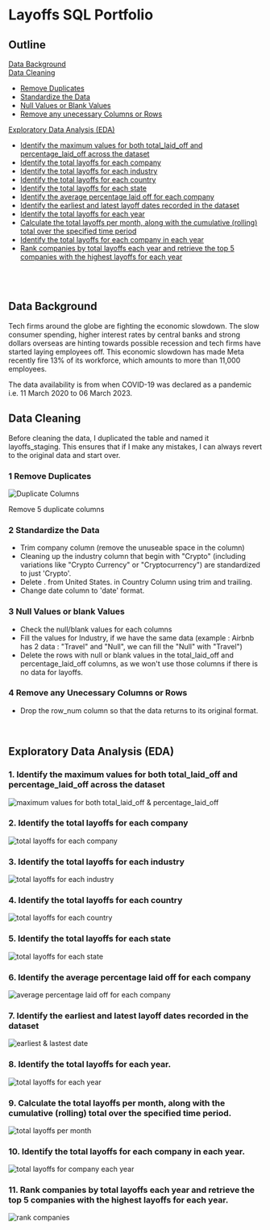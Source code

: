 # Layoffs SQL Portfolio
## Outline
[Data Background](https://github.com/vinahuang97/Portfolio/blob/main/01-sql-portfolio/README.md#data-background)</br>
[Data Cleaning](https://github.com/vinahuang97/Portfolio/blob/main/01-sql-portfolio/README.md#data-cleaning) </br>
  * [Remove Duplicates](https://github.com/vinahuang97/Portfolio/blob/main/01-sql-portfolio/README.md#1-remove-duplicates)</br>
  * [Standardize the Data](https://github.com/vinahuang97/Portfolio/blob/main/01-sql-portfolio/README.md#2-standardize-the-data)</br>
  * [Null Values or Blank Values](https://github.com/vinahuang97/Portfolio/blob/main/01-sql-portfolio/README.md#3-null-values-or-blank-values)</br>
  * [Remove any unecessary Columns or Rows](https://github.com/vinahuang97/Portfolio/blob/main/01-sql-portfolio/README.md#4-remove-any-columns-or-rows)</br>
 
[Exploratory Data Analysis (EDA)](ttps://github.com/vinahuang97/Portfolio/blob/main/01-sql-portfolio/README.md#exploratory-data-analysis-eda) </br>
 * [Identify the maximum values for both total_laid_off and percentage_laid_off across the dataset](https://github.com/vinahuang97/Portfolio/blob/main/01-sql-portfolio/README.md#1-identify-the-maximum-values-for-both-total_laid_off-and-percentage_laid_off-across-the-dataset)</br>
 * [Identify the total layoffs for each company](https://github.com/vinahuang97/Portfolio/blob/main/01-sql-portfolio/README.md#2-identify-the-total-layoffs-for-each-company)</br>
 * [Identify the total layoffs for each industry](https://github.com/vinahuang97/Portfolio/blob/main/01-sql-portfolio/README.md#3-identify-the-total-layoffs-for-each-industry)</br>
 * [Identify the total layoffs for each country](https://github.com/vinahuang97/Portfolio/blob/main/01-sql-portfolio/README.md#4-identify-the-total-layoffs-for-each-country)</br>
 * [Identify the total layoffs for each state](https://github.com/vinahuang97/Portfolio/blob/main/01-sql-portfolio/README.md#5-identify-the-total-layoffs-for-each-state)</br>
 * [Identify the average percentage laid off for each company](https://github.com/vinahuang97/Portfolio/blob/main/01-sql-portfolio/README.md#6-identify-the-average-percentage-laid-off-for-each-company)</br>
 * [Identify the earliest and latest layoff dates recorded in the dataset](https://github.com/vinahuang97/Portfolio/blob/main/01-sql-portfolio/README.md#7-identify-the-earliest-and-latest-layoff-dates-recorded-in-the-dataset)</br>
 * [Identify the total layoffs for each year](https://github.com/vinahuang97/Portfolio/blob/main/01-sql-portfolio/README.md#8-identify-the-total-layoffs-for-each-year)</br>
 * [Calculate the total layoffs per month, along with the cumulative (rolling) total over the specified time period](https://github.com/vinahuang97/Portfolio/blob/main/01-sql-portfolio/README.md#9-calculate-the-total-layoffs-per-month-along-with-the-cumulative-rolling-total-over-the-specified-time-period)</br>
 * [Identify the total layoffs for each company in each year](https://github.com/vinahuang97/Portfolio/blob/main/01-sql-portfolio/README.md#10-identify-the-total-layoffs-for-each-company-in-each-year)</br>
 * [Rank companies by total layoffs each year and retrieve the top 5 companies with the highest layoffs for each year](https://github.com/vinahuang97/Portfolio/blob/main/01-sql-portfolio/README.md#11-rank-companies-by-total-layoffs-each-year-and-retrieve-the-top-5-companies-with-the-highest-layoffs-for-each-year)</br>

</br>
</br>

## Data Background
Tech firms around the globe are fighting the economic slowdown. The slow consumer spending, higher interest rates by central banks and strong dollars overseas are hinting towards possible recession and tech firms have started laying employees off. This economic slowdown has made Meta recently fire 13% of its workforce, which amounts to more than 11,000 employees.</br>

The data availability is from when COVID-19 was declared as a pandemic i.e. 11 March 2020 to 06 March 2023.

## Data Cleaning
Before cleaning the data, I duplicated the table and named it layoffs_staging. This ensures that if I make any mistakes, I can always revert to the original data and start over.

### 1 Remove Duplicates
  
![Duplicate Columns](https://github.com/vinahuang97/Portfolio/blob/main/01-sql-portfolio/pict/duplicate%20columns.png)

Remove 5 duplicate columns

### 2 Standardize the Data

- Trim company column (remove the unuseable space in the column)</br>
- Cleaning up the industry column that begin with "Crypto" (including variations like "Crypto Currency" or "Cryptocurrency") are standardized to just 'Crypto'.</br>
- Delete . from United States. in Country Column using trim and trailing.</br>
- Change date column to 'date' format.</br>

### 3 Null Values or blank Values
- Check the null/blank values for each columns</br>
- Fill the values for Industry, if we have the same data (example : Airbnb has 2 data : "Travel" and "Null", we can fill the "Null" with "Travel")</br>
- Delete the rows with null or blank values in the total_laid_off and percentage_laid_off columns, as we won't use those columns if there is no data for layoffs.</br>

### 4 Remove any Unecessary Columns or Rows
- Drop the row_num column so that the data returns to its original format.</br>
</br>

## Exploratory Data Analysis (EDA)
### 1. Identify the maximum values for both total_laid_off and percentage_laid_off across the dataset

![maximum values for both total_laid_off & percentage_laid_off](https://github.com/vinahuang97/Portfolio/blob/main/01-sql-portfolio/pict/max%20total%20%26%20precentage%20laid%20off.png)

### 2. Identify the total layoffs for each company

![total layoffs for each company](https://github.com/vinahuang97/Portfolio/blob/main/01-sql-portfolio/pict/sum%20of%20total%20laid%20off%20by%20company.png)

### 3. Identify the total layoffs for each industry

![total layoffs for each industry](https://github.com/vinahuang97/Portfolio/blob/main/01-sql-portfolio/pict/sum%20of%20total%20laid%20off%20by%20industry.png)

### 4. Identify the total layoffs for each country

![total layoffs for each country](https://github.com/vinahuang97/Portfolio/blob/main/01-sql-portfolio/pict/sum%20of%20total%20laid%20off%20by%20country.png)

### 5. Identify the total layoffs for each state

![total layoffs for each state](https://github.com/vinahuang97/Portfolio/blob/main/01-sql-portfolio/pict/sum%20of%20total%20laid%20off%20by%20state.png)

### 6. Identify the average percentage laid off for each company

![average percentage laid off for each company](https://github.com/vinahuang97/Portfolio/blob/main/01-sql-portfolio/pict/avg%20percentage%20by%20company.png)

### 7. Identify the earliest and latest layoff dates recorded in the dataset

![earliest & lastest date](https://github.com/vinahuang97/Portfolio/blob/main/01-sql-portfolio/pict/earliest%20and%20lastest%20date.png)

### 8. Identify the total layoffs for each year.

![total layoffs for each year](https://github.com/vinahuang97/Portfolio/blob/main/01-sql-portfolio/pict/total%20laid%20off%20each%20year.png)
 
### 9. Calculate the total layoffs per month, along with the cumulative (rolling) total over the specified time period.

![total layoffs per month](https://github.com/vinahuang97/Portfolio/blob/main/01-sql-portfolio/pict/monthly%20total%20laid%20off.png)
 
### 10. Identify the total layoffs for each company in each year.

![total layoffs for company each year](https://github.com/vinahuang97/Portfolio/blob/main/01-sql-portfolio/pict/total%20laid%20off%20for%20company%20each%20year.png)
 
### 11. Rank companies by total layoffs each year and retrieve the top 5 companies with the highest layoffs for each year.

![rank companies](https://github.com/vinahuang97/Portfolio/blob/main/01-sql-portfolio/pict/Rank%20company.png)



